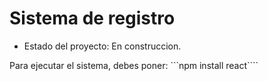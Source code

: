 <h1> Sistema de registro </h1>

- Estado del proyecto: En construccion.

Para ejecutar el sistema, debes poner:
```npm install react````
